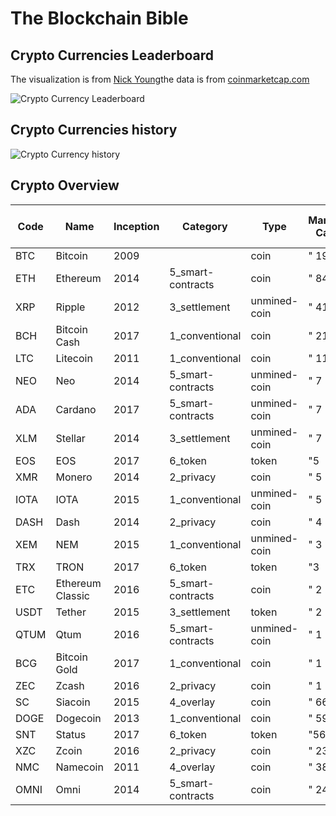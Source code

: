 # The Blockchain Bible

## Crypto Currencies Leaderboard

The visualization is from [Nick Young](https://github.com/nickwb/cryptographic)the data is from [coinmarketcap.com](https://coinmarketcap.com/)

![Crypto Currency Leaderboard](https://raw.githubusercontent.com/the-blockchain-bible/readme/master/assets/cryptocurrency.png)

## Crypto Currencies history

![Crypto Currency history](https://raw.githubusercontent.com/the-blockchain-bible/readme/master/assets/cryptocurrency-history.png)

## Crypto Overview

|Code|Name|Inception|Category|Type|Market Cap|30 Day Trade Volume|Hard-Fork Of|Similar To|
|---|---|---|---|---|---|---|---|---|
|BTC|Bitcoin|2009||coin|" 193|568|749|882 "|" 229|698|043|904 "|||
|ETH|Ethereum|2014|5_smart-contracts|coin|" 84|542|580|997 "|" 75|514|409|344 "|||
|XRP|Ripple|2012|3_settlement|unmined-coin|" 41|183|376|390 "|" 32|413|210|864 "|||
|BCH|Bitcoin Cash|2017|1_conventional|coin|" 21|754|149|641 "|" 18|812|261|568 "|BTC|BCG|
|LTC|Litecoin|2011|1_conventional|coin|" 11|771|132|483 "|" 28|142|153|088 "||DOGE|
|NEO|Neo|2014|5_smart-contracts|unmined-coin|" 7|586|085|000 "|" 8|095|726|112 "||ADA|
|ADA|Cardano|2017|5_smart-contracts|unmined-coin|" 7|684|861|489 "|" 9|368|656|344 "||NEO|
|XLM|Stellar|2014|3_settlement|unmined-coin|" 7|157|358|020 "|" 3|419|360|608 "|||
|EOS|EOS|2017|6_token|token|"5|784|167|929"|" 11|227|225|152 "|||
|XMR|Monero|2014|2_privacy|coin|" 5|807|763|895 "|" 2|483|692|392 "|||
|IOTA|IOTA|2015|1_conventional|unmined-coin|" 5|205|420|928 "|" 1|470|326|186 "|||
|DASH|Dash|2014|2_privacy|coin|" 4|884|011|655 "|" 2|858|839|992 "|||
|XEM|NEM|2015|1_conventional|unmined-coin|" 3|089|745|000 "|" 1|418|048|644 "|||
|TRX|TRON|2017|6_token|token|"3|064|095|888"|" 7|323|115|216 "|||
|ETC|Ethereum Classic|2016|5_smart-contracts|coin|" 2|933|481|405 "|" 17|998|980|880 "|ETH||
|USDT|Tether|2015|3_settlement|token|" 2|211|733|207 "|" 80|830|054|912 "|||
|QTUM|Qtum|2016|5_smart-contracts|unmined-coin|" 1|962|409|535 "|" 6|572|372|840 "|||
|BCG|Bitcoin Gold|2017|1_conventional|coin|" 1|870|898|525 "|" 1|382|252|905 "|BTC|BCH|
|ZEC|Zcash|2016|2_privacy|coin|" 1|362|590|878 "|" 2|331|907|368 "||XZC|
|SC|Siacoin|2015|4_overlay|coin|" 662|771|425 "|" 529|114|431 "|||
|DOGE|Dogecoin|2013|1_conventional|coin|" 599|985|376 "|" 611|808|420 "||LTC|
|SNT|Status|2017|6_token|token|"562|697|300"|" 4|267|999|060 "|||
|XZC|Zcoin|2016|2_privacy|coin|" 231|943|050 "|" 155|932|876 "||ZEC|
|NMC|Namecoin|2011|4_overlay|coin|" 38|938|727 "|" 5|791|598 "|||
|OMNI|Omni|2014|5_smart-contracts|coin|" 24|872|245 "|" 12|408|747 "|||